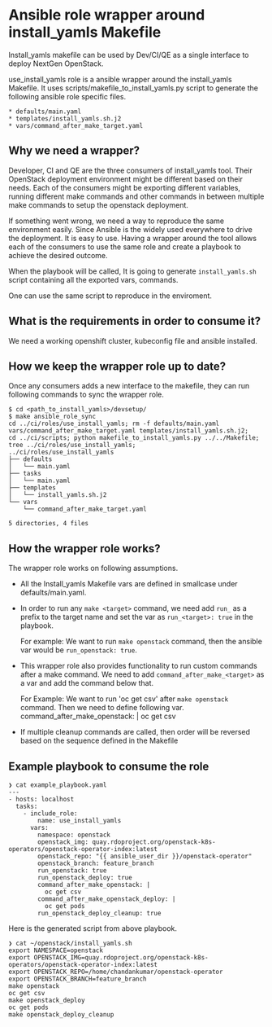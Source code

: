 # Ansible role wrapper around install_yamls Makefile

Install_yamls makefile can be used by Dev/CI/QE as a single interface to
deploy NextGen OpenStack.

use_install_yamls role is a ansible wrapper around the install_yamls Makefile.
It uses scripts/makefile_to_install_yamls.py script to generate the following
ansible role specific files.

    * defaults/main.yaml
    * templates/install_yamls.sh.j2
    * vars/command_after_make_target.yaml

## Why we need a wrapper?

Developer, CI and QE are the three consumers of install_yamls tool.
Their OpenStack deployment environment might be different based on their needs.
Each of the consumers might be exporting different variables, running different
make commands and other commands in between multiple make commands to setup
the openstack deployment.

If something went wrong, we need a way to reproduce the same environment easily.
Since Ansible is the widely used everywhere to drive the deployment. It is easy to use.
Having a wrapper around the tool allows each of the consumers to use the same role
and create a playbook to achieve the desired outcome.

When the playbook will be called, It is going to generate `install_yamls.sh` script
containing all the exported vars, commands.

One can use the same script to reproduce in the enviroment.

## What is the requirements in order to consume it?

We need a working openshift cluster, kubeconfig file and ansible installed.

## How we keep the wrapper role up to date?

Once any consumers adds a new interface to the makefile, they can run following
commands to sync the wrapper role.
```
$ cd <path_to_install_yamls>/devsetup/
$ make ansible_role_sync
cd ../ci/roles/use_install_yamls; rm -f defaults/main.yaml vars/command_after_make_target.yaml templates/install_yamls.sh.j2;
cd ../ci/scripts; python makefile_to_install_yamls.py ../../Makefile;
tree ../ci/roles/use_install_yamls;
../ci/roles/use_install_yamls
├── defaults
│   └── main.yaml
├── tasks
│   └── main.yaml
├── templates
│   └── install_yamls.sh.j2
└── vars
    └── command_after_make_target.yaml

5 directories, 4 files
```

## How the wrapper role works?

The wrapper role works on following assumptions.

* All the Install_yamls Makefile vars are defined in smallcase under defaults/main.yaml.
* In order to run any `make <target>` command, we need add `run_` as a prefix to the target name
  and set the var as `run_<target>: true` in the playbook.

  For example: We want to run `make openstack` command, then the ansible var would be
  `run_openstack: true`.

* This wrapper role also provides functionality to run custom commands after a make command.
  We need to add `command_after_make_<target>` as a var and add the command below that.

  For Example: We want to run 'oc get csv' after `make openstack` command. Then we need to
  define following var.
  command_after_make_openstack: |
    oc get csv

* If multiple cleanup commands are called, then order will be reversed based on the sequence
  defined in the Makefile

## Example playbook to consume the role

```
❯ cat example_playbook.yaml
---
- hosts: localhost
  tasks:
    - include_role:
        name: use_install_yamls
      vars:
        namespace: openstack
        openstack_img: quay.rdoproject.org/openstack-k8s-operators/openstack-operator-index:latest
        openstack_repo: "{{ ansible_user_dir }}/openstack-operator"
        openstack_branch: feature_branch
        run_openstack: true
        run_openstack_deploy: true
        command_after_make_openstack: |
          oc get csv
        command_after_make_openstack_deploy: |
          oc get pods
        run_openstack_deploy_cleanup: true
```

Here is the generated script from above playbook.
```
❯ cat ~/openstack/install_yamls.sh
export NAMESPACE=openstack
export OPENSTACK_IMG=quay.rdoproject.org/openstack-k8s-operators/openstack-operator-index:latest
export OPENSTACK_REPO=/home/chandankumar/openstack-operator
export OPENSTACK_BRANCH=feature_branch
make openstack
oc get csv
make openstack_deploy
oc get pods
make openstack_deploy_cleanup
```

